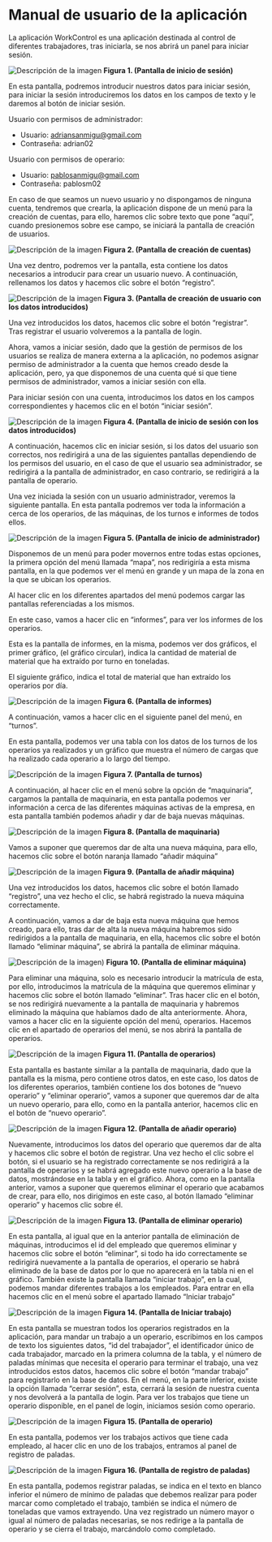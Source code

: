 # Manual de usuario de la aplicación

La aplicación WorkControl es una aplicación destinada al control de diferentes trabajadores, tras iniciarla, se nos abrirá un panel para iniciar sesión.

![Descripción de la imagen](https://raw.githubusercontent.com/pablitosm/workcontrol/master/images-md/1.png)
**Figura 1. (Pantalla de inicio de sesión)**

En esta pantalla, podremos introducir nuestros datos para iniciar sesión, para iniciar la sesión introduciremos los datos en los campos de texto y le daremos al botón de iniciar sesión.

Usuario con permisos de administrador:

- Usuario: adriansanmigu@gmail.com
- Contraseña: adrian02

Usuario con permisos de operario:

- Usuario: pablosanmigu@gmail.com
- Contraseña: pablosm02

En caso de que seamos un nuevo usuario y no dispongamos de ninguna cuenta, tendremos que crearla, la aplicación dispone de un menú para la creación de cuentas, para ello, haremos clic sobre texto que pone “aquí”, cuando presionemos sobre ese campo, se iniciará la pantalla de creación de usuarios.

![Descripción de la imagen]([./images-md/2.png](https://raw.githubusercontent.com/pablitosm/workcontrol/master/images-md/2.png))
**Figura 2. (Pantalla de creación de cuentas)**

Una vez dentro, podremos ver la pantalla, esta contiene los datos necesarios a introducir para crear un usuario nuevo. A continuación, rellenamos los datos y hacemos clic sobre el botón “registro”.

![Descripción de la imagen](https://raw.githubusercontent.com/pablitosm/workcontrol/master/images-md/3.png)
**Figura 3. (Pantalla de creación de usuario con los datos introducidos)**

Una vez introducidos los datos, hacemos clic sobre el botón “registrar”.
Tras registrar el usuario volveremos a la pantalla de login.

Ahora, vamos a iniciar sesión, dado que la gestión de permisos de los usuarios se realiza de manera externa a la aplicación, no podemos asignar permiso de administrador a la cuenta que hemos creado desde la aplicación, pero, ya que disponemos de una cuenta qué si que tiene permisos de administrador, vamos a iniciar sesión con ella.

Para iniciar sesión con una cuenta, introducimos los datos en los campos correspondientes y hacemos clic en el botón “iniciar sesión”.

![Descripción de la imagen](https://raw.githubusercontent.com/pablitosm/workcontrol/master/images-md/4.png)
**Figura 4. (Pantalla de inicio de sesión con los datos introducidos)**

A continuación, hacemos clic en iniciar sesión, si los datos del usuario son correctos, nos redirigirá a una de las siguientes pantallas dependiendo de los permisos del usuario, en el caso de que el usuario sea administrador, se redirigirá a la pantalla de administrador, en caso contrario, se redirigirá a la pantalla de operario.

Una vez iniciada la sesión con un usuario administrador, veremos la siguiente pantalla.
En esta pantalla podremos ver toda la información a cerca de los operarios, de las máquinas, de los turnos e informes de todos ellos.

![Descripción de la imagen](https://raw.githubusercontent.com/pablitosm/workcontrol/master/images-md/5.png)
**Figura 5. (Pantalla de inicio de administrador)**

Disponemos de un menú para poder movernos entre todas estas opciones, la primera opción del
menú llamada “mapa”, nos redirigiría a esta misma pantalla, en la que podemos ver el menú en grande y un mapa de la zona en la que se ubican los operarios.

Al hacer clic en los diferentes apartados del menú podemos cargar las pantallas referenciadas a los mismos.

En este caso, vamos a hacer clic en “informes”, para ver los informes de los operarios.

Esta es la pantalla de informes, en la misma, podemos ver dos gráficos, el primer gráfico, (el gráfico circular), indica la cantidad de material de material que ha extraído por turno en toneladas.

El siguiente gráfico, indica el total de material que han extraído los operarios por día.

![Descripción de la imagen](https://raw.githubusercontent.com/pablitosm/workcontrol/master/images-md/6.png)
**Figura 6. (Pantalla de informes)**

A continuación, vamos a hacer clic en el siguiente panel del menú, en “turnos”.

En esta pantalla, podemos ver una tabla con los datos de los turnos de los operarios ya realizados y un gráfico que muestra el número de cargas que ha realizado cada operario a lo largo del tiempo.

![Descripción de la imagen](https://raw.githubusercontent.com/pablitosm/workcontrol/master/images-md/7.png)
**Figura 7. (Pantalla de turnos)**

A continuación, al hacer clic en el menú sobre la opción de “maquinaria”, cargamos la pantalla de
maquinaria, en esta pantalla podemos ver información a cerca de las diferentes máquinas activas de la empresa, en esta pantalla también podemos añadir y dar de baja nuevas máquinas.

![Descripción de la imagen]([./images-md/8.png](https://raw.githubusercontent.com/pablitosm/workcontrol/master/images-md/8.png))
**Figura 8. (Pantalla de maquinaria)**

Vamos a suponer que queremos dar de alta una nueva máquina, para ello, hacemos clic sobre el botón naranja llamado “añadir máquina”

![Descripción de la imagen](https://raw.githubusercontent.com/pablitosm/workcontrol/master/images-md/9.png)
**Figura 9. (Pantalla de añadir máquina)**

Una vez introducidos los datos, hacemos clic sobre el botón llamado “registro”, una vez hecho el clic, se habrá registrado la nueva máquina correctamente.

A continuación, vamos a dar de baja esta nueva máquina que hemos creado, para ello, tras dar de alta la nueva máquina habremos sido redirigidos a la pantalla de maquinaria, en ella, hacemos clic sobre el botón llamado “eliminar máquina”, se abrirá la pantalla de eliminar máquina.

![Descripción de la imagen](https://raw.githubusercontent.com/pablitosm/workcontrol/master/images-md/10.png))
**Figura 10. (Pantalla de eliminar máquina)**

Para eliminar una máquina, solo es necesario introducir la matrícula de esta, por ello, introducimos
la matrícula de la máquina que queremos eliminar y hacemos clic sobre el botón llamado “eliminar”.
Tras hacer clic en el botón, se nos redirigirá nuevamente a la pantalla de maquinaria y habremos eliminado la máquina que habíamos dado de alta anteriormente.
Ahora, vamos a hacer clic en la siguiente opción del menú, operarios.
Hacemos clic en el apartado de operarios del menú, se nos abrirá la pantalla de operarios.

![Descripción de la imagen](https://raw.githubusercontent.com/pablitosm/workcontrol/master/images-md/11.png)
**Figura 11. (Pantalla de operarios)**

Esta pantalla es bastante similar a la pantalla de maquinaria, dado que la pantalla es la misma, pero contiene otros datos, en este caso, los datos de los diferentes operarios, también contiene los dos botones de “nuevo operario” y “eliminar operario”, vamos a suponer que queremos dar de alta un nuevo operario, para ello, como en la pantalla anterior, hacemos clic en el botón de “nuevo operario”.

![Descripción de la imagen](https://raw.githubusercontent.com/pablitosm/workcontrol/master/images-md/12.png)
**Figura 12. (Pantalla de añadir operario)**

Nuevamente, introducimos los datos del operario que queremos dar de alta y hacemos clic sobre el botón de registrar.
Una vez hecho el clic sobre el botón, si el usuario se ha registrado correctamente se nos redirigirá a la pantalla de operarios y se habrá agregado este nuevo operario a la base de datos, mostrándose en la tabla y en el gráfico.
Ahora, como en la pantalla anterior, vamos a suponer que queremos eliminar el operario que acabamos de crear, para ello, nos dirigimos en este caso, al botón llamado “eliminar operario” y hacemos clic sobre él.

![Descripción de la imagen](https://raw.githubusercontent.com/pablitosm/workcontrol/master/images-md/13.png)
**Figura 13. (Pantalla de eliminar operario)**

En esta pantalla, al igual que en la anterior pantalla de eliminación de máquinas, introducimos el id del empleado que queremos eliminar y hacemos clic sobre el botón “eliminar”, si todo ha ido correctamente se redirigirá nuevamente a la pantalla de operarios, el operario se habrá eliminado de la base de datos por lo que no aparecerá en la tabla ni en el gráfico.
También existe la pantalla llamada “iniciar trabajo”, en la cual, podemos mandar diferentes trabajos a los empleados.
Para entrar en ella hacemos clic en el menú sobre el apartado llamado “Iniciar trabajo”

![Descripción de la imagen](https://raw.githubusercontent.com/pablitosm/workcontrol/master/images-md/14.png)
**Figura 14. (Pantalla de Iniciar trabajo)**

En esta pantalla se muestran todos los operarios registrados en la aplicación, para mandar un trabajo a un operario, escribimos en los campos de texto los siguientes datos, “id del trabajador”, el identificador único de cada trabajador, marcado en la primera columna de la tabla, y el número de paladas mínimas que necesita el operario para terminar el trabajo, una vez introducidos estos datos, hacemos clic sobre el botón “mandar trabajo” para registrarlo en la base de datos.
En el menú, en la parte inferior, existe la opción llamada “cerrar sesión”, esta, cerrará la sesión de nuestra cuenta y nos devolverá a la pantalla de login. Para ver los trabajos que tiene un operario disponible, en el panel de login, iniciamos sesión como operario.

![Descripción de la imagen](https://raw.githubusercontent.com/pablitosm/workcontrol/master/images-md/15.png)
**Figura 15. (Pantalla de operario)**

En esta pantalla, podemos ver los trabajos activos que tiene cada empleado, al hacer clic en uno de los trabajos, entramos al panel de registro de paladas.

![Descripción de la imagen](https://raw.githubusercontent.com/pablitosm/workcontrol/master/images-md/16.png)
**Figura 16. (Pantalla de registro de paladas)**

En esta pantalla, podemos registrar paladas, se indica en el texto en blanco inferior el número de mínimo de paladas que debemos realizar para poder marcar como completado el trabajo, también se indica el número de toneladas que vamos extrayendo. Una vez registrado un número mayor o igual al número de paladas necesarias, se nos redirige a la pantalla de operario y se cierra el
trabajo, marcándolo como completado.

